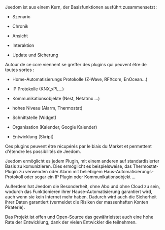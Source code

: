 Jeedom ist aus einem Kern, der Basisfunktionen ausführt zusammensetzt :

-   Szenario

-   Chronik

-   Ansicht

-   Interaktion

-   Update und Sicherung

Autour de ce core viennent se greffer des plugins qui peuvent être de toutes sortes :

-   Home-Automatisierungs Protokolle (Z-Wave, RFXcom, EnOcean…)

-   IP Protokolle (KNX,xPL…)

-   Kommunikationsobjekte (Nest, Netatmo …)

-   hohes Niveau (Alarm, Thermostat)

-   Schnittstelle (Widget)

-   Organisation (Kalender, Google Kalender)

-   Entwicklung (Skript)

Ces plugins peuvent être récupérés par le biais du Market et permettent d'étendre les possibilités de Jeedom.

Jeedom ermöglicht es jedem Plugin, mit einem anderen auf standardisierter Basis zu komunizieren. Dies ermöglicht es beispielsweise, das Thermostat-Plugin zu verwenden oder Alarm mit beliebigem Haus-Automatisierungs-Protokoll oder sogar ein IP Plugin oder Kommunikationsobjekt …

Außerdem hat Jeedom die Besonderheit, ohne Abo und ohne Cloud zu sein, wodurch das Funktionieren ihrer Hause-Automatisierung garantiert wird, auch wenn sie kein Internet mehr haben. Dadurch wird auch die Sicherheit ihrer Daten garantiert (vermeidet die Risiken der massenhaften Konten Piraterie).

Das Projekt ist offen und Open-Source das gewährleistet auch eine hohe Rate der Entwicklung, dank der vielen Entwickler die teilnehmen.

